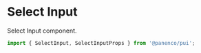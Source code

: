 # Select Input

Select Input component.

```js
import { SelectInput, SelectInputProps } from '@panenco/pui';
```

<!-- STORY -->
